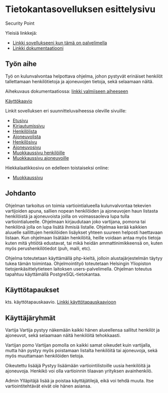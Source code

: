 # Tietokantasovelluksen esittelysivu

Security Point

Yleisiä linkkejä:

* [Linkki sovellukseeni kun tämä on palvelimella](http://lkaranko.users.cs.helsinki.fi/securitycheck/)
* [Linkki dokumentaatiooni](https://github.com/Avocadososemix/Tsoha-Bootstrap/blob/master/doc/dokumentaatio.pdf)

## Työn aihe

Työ on kulunvalvontaa helpottava ohjelma, johon pystyvät erinäiset henkilöt tallettamaan henkilötietoja ja ajoneuvojen tietoja, sekä selaamaan näitä.

Aihekuvaus dokumentaatiossa: [linkki valmiiseen aiheeseen](https://github.com/Avocadososemix/Tsoha-Bootstrap/blob/master/doc/dokumentaatio.pdf)

[Käyttökaavio](https://github.com/Avocadososemix/Tsoha-Bootstrap/blob/master/doc/securitypoint.jpg)


Linkit sovelluksen eri suunnitteluvaiheessa oleville sivuille:

* [Etusivu](http://lkaranko.users.cs.helsinki.fi/securitycheck/)
* [Kirjautumissivu](http://lkaranko.users.cs.helsinki.fi/securitycheck/login)
* [Henkilölista](http://lkaranko.users.cs.helsinki.fi/securitycheck/personlist)
* [Ajoneuvolista](http://lkaranko.users.cs.helsinki.fi/securitycheck/vehiclelist)
* [Henkilösivu](http://lkaranko.users.cs.helsinki.fi/securitycheck/person)
* [Ajoneuvosivu](http://lkaranko.users.cs.helsinki.fi/securitycheck/vehicle)
* [Muokkaussivu henkilöille](http://lkaranko.users.cs.helsinki.fi/securitycheck/edit)
* [Muokkaussivu ajoneuvoille](http://lkaranko.users.cs.helsinki.fi/securitycheck/editvehicle)

Hiekkalaatikkosivu on edelleen toistaiseksi online:
 
* [Muokkaussivu](http://lkaranko.users.cs.helsinki.fi/securitycheck/hiekkalaatikko)


<h2>Johdanto</h2>

Ohjelman tarkoitus on toimia vartiointialueella kulunvalvontaa tekevien vartijoiden apuna, sallien nopean henkilöiden ja ajoneuvojen haun listasta henkilöistä ja ajoneuvoista joilla on voimassaoleva lupa tulla vartiointialueelle. Ohjelmaan kirjaudutaan joko vartijana, pomona tai henkilönä jolla on lupa lisätä ihmisiä listalle. Ohjelmaa kerää kaikkien aluuelle sallittujen henkilöiden lisäykset yhteen suureen helposti haettavaan listaan. Kun ohjelmaan lisätään henkilöitä, heille voidaan antaa myös tietoja kuten mitä yhtiötä edustavat, tai mikä heidän ammattinimikkeensä on, kuten myös perushenkilötiedot (puh, maili, etc).

Ohjelma toteutetaan käyttämällä php-kieltä, jolloin alustajärjestelmän täytyy tukea tämän toimintaa. Ohjelmointityö toteutetaan Helsingin Yliopiston tietojenkäsittelytieteen laitoksen users-palvelimella. Ohjelman toteutus tapahtuu käyttämällä PostgreSQL-tietokantaa.



<h2>Käyttötapaukset</h2>

kts. käyttötapauskaavio.
[Linkki käyttötapauskaavioon](https://github.com/Avocadososemix/Tsoha-Bootstrap/blob/master/doc/securitypoint.jpg)


<h2>Käyttäjäryhmät</h2>

Vartija
Vartija pystyy näkemään kaikki hänen alueellensa sallitut henkilöt ja ajoneuvot, sekä selaamaan näitä henkilöitä tehokkaasti.

Vartijan pomo
Vartijan pomolla on kaikki samat oikeudet kuin vartijalla, mutta hän pystyy myös poistamaan listalta henkilöitä tai ajoneuvoja, sekä myös muuttamaan henkilöiden tietoja.

Oikeutettu lisääjä
Pystyy lisäämään vartiointilistoille uusia henkilöitä ja ajoneuvoja. Henkikö voi olla vartioinnin tilaavan yrityksen avainhenkilö.

Admin
Ylläpitäjä lisää ja poistaa käyttäjätilejä, eikä voi tehdä muuta. Itse vartiointitehtävät eivät ole hänen asiansa.

